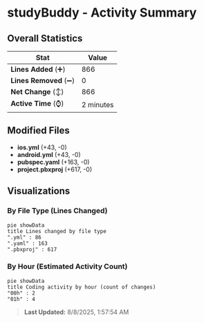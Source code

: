 # studyBuddy - Activity Summary 

## Overall Statistics

| Stat                   | Value                                                             |
| ---------------------- | ----------------------------------------------------------------- |
| **Lines Added** (➕)   | 866                                          |
| **Lines Removed** (➖) | 0                                        |
| **Net Change** (↕)    | 866                |
| **Active Time** (⌚)   | 2 minutes |


## Modified Files
- **ios.yml** (+43, -0)
- **android.yml** (+43, -0)
- **pubspec.yaml** (+163, -0)
- **project.pbxproj** (+617, -0)

## Visualizations

### By File Type (Lines Changed)

```mermaid
pie showData
title Lines changed by file type
".yml" : 86
".yaml" : 163
".pbxproj" : 617
```

### By Hour (Estimated Activity Count)

```mermaid
pie showData
title Coding activity by hour (count of changes)
"00h" : 2
"01h" : 4
```


> **Last Updated:** 8/8/2025, 1:57:54 AM